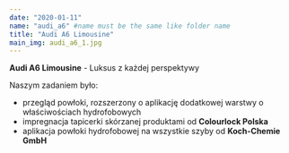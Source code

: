 ```yaml
---
date: "2020-01-11"
name: "audi_a6" #name must be the same like folder name
title: "Audi A6 Limousine"
main_img: audi_a6_1.jpg
---
```


<p><strong>Audi A6 Limousine</strong> - Luksus z każdej perspektywy</p>
<p>Naszym zadaniem było:</p>
<ul>
    <li>przegląd powłoki, rozszerzony o aplikację dodatkowej warstwy o właściwościach hydrofobowych</li>
    <li>impregnacja tapicerki skórzanej produktami od <strong>Colourlock Polska</strong></li>
    <li>aplikacja powłoki hydrofobowej na wszystkie szyby od <strong>Koch-Chemie GmbH</strong></li>
</ul>